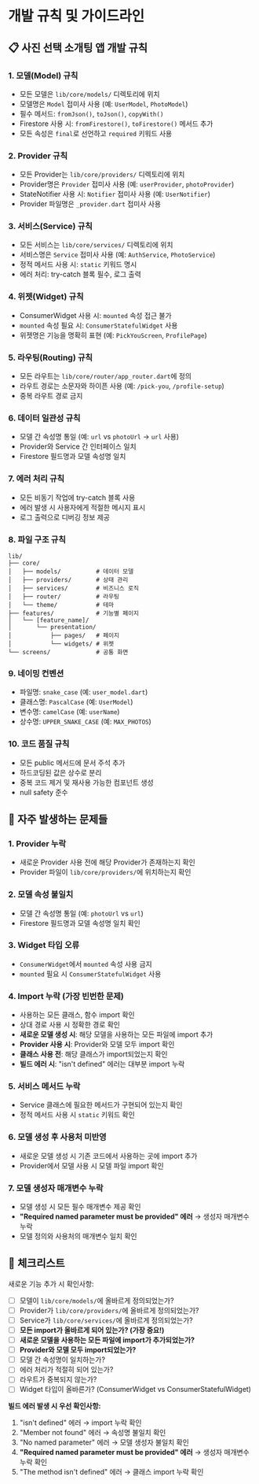 # 개발 규칙 및 가이드라인

## 📋 **사진 선택 소개팅 앱 개발 규칙**

### 1. **모델(Model) 규칙**
- 모든 모델은 `lib/core/models/` 디렉토리에 위치
- 모델명은 `Model` 접미사 사용 (예: `UserModel`, `PhotoModel`)
- 필수 메서드: `fromJson()`, `toJson()`, `copyWith()`
- Firestore 사용 시: `fromFirestore()`, `toFirestore()` 메서드 추가
- 모든 속성은 `final`로 선언하고 `required` 키워드 사용

### 2. **Provider 규칙**
- 모든 Provider는 `lib/core/providers/` 디렉토리에 위치
- Provider명은 `Provider` 접미사 사용 (예: `userProvider`, `photoProvider`)
- StateNotifier 사용 시: `Notifier` 접미사 사용 (예: `UserNotifier`)
- Provider 파일명은 `_provider.dart` 접미사 사용

### 3. **서비스(Service) 규칙**
- 모든 서비스는 `lib/core/services/` 디렉토리에 위치
- 서비스명은 `Service` 접미사 사용 (예: `AuthService`, `PhotoService`)
- 정적 메서드 사용 시: `static` 키워드 명시
- 에러 처리: try-catch 블록 필수, 로그 출력

### 4. **위젯(Widget) 규칙**
- ConsumerWidget 사용 시: `mounted` 속성 접근 불가
- `mounted` 속성 필요 시: `ConsumerStatefulWidget` 사용
- 위젯명은 기능을 명확히 표현 (예: `PickYouScreen`, `ProfilePage`)

### 5. **라우팅(Routing) 규칙**
- 모든 라우트는 `lib/core/router/app_router.dart`에 정의
- 라우트 경로는 소문자와 하이픈 사용 (예: `/pick-you`, `/profile-setup`)
- 중복 라우트 경로 금지

### 6. **데이터 일관성 규칙**
- 모델 간 속성명 통일 (예: `url` vs `photoUrl` → `url` 사용)
- Provider와 Service 간 인터페이스 일치
- Firestore 필드명과 모델 속성명 일치

### 7. **에러 처리 규칙**
- 모든 비동기 작업에 try-catch 블록 사용
- 에러 발생 시 사용자에게 적절한 메시지 표시
- 로그 출력으로 디버깅 정보 제공

### 8. **파일 구조 규칙**
```
lib/
├── core/
│   ├── models/          # 데이터 모델
│   ├── providers/       # 상태 관리
│   ├── services/        # 비즈니스 로직
│   ├── router/          # 라우팅
│   └── theme/           # 테마
├── features/            # 기능별 페이지
│   └── [feature_name]/
│       └── presentation/
│           ├── pages/   # 페이지
│           └── widgets/ # 위젯
└── screens/             # 공통 화면
```

### 9. **네이밍 컨벤션**
- 파일명: `snake_case` (예: `user_model.dart`)
- 클래스명: `PascalCase` (예: `UserModel`)
- 변수명: `camelCase` (예: `userName`)
- 상수명: `UPPER_SNAKE_CASE` (예: `MAX_PHOTOS`)

### 10. **코드 품질 규칙**
- 모든 public 메서드에 문서 주석 추가
- 하드코딩된 값은 상수로 분리
- 중복 코드 제거 및 재사용 가능한 컴포넌트 생성
- null safety 준수

## 🚨 **자주 발생하는 문제들**

### 1. **Provider 누락**
- 새로운 Provider 사용 전에 해당 Provider가 존재하는지 확인
- Provider 파일이 `lib/core/providers/`에 위치하는지 확인

### 2. **모델 속성 불일치**
- 모델 간 속성명 통일 (예: `photoUrl` vs `url`)
- Firestore 필드명과 모델 속성명 일치 확인

### 3. **Widget 타입 오류**
- `ConsumerWidget`에서 `mounted` 속성 사용 금지
- `mounted` 필요 시 `ConsumerStatefulWidget` 사용

### 4. **Import 누락 (가장 빈번한 문제)**
- 사용하는 모든 클래스, 함수 import 확인
- 상대 경로 사용 시 정확한 경로 확인
- **새로운 모델 생성 시**: 해당 모델을 사용하는 모든 파일에 import 추가
- **Provider 사용 시**: Provider와 모델 모두 import 확인
- **클래스 사용 전**: 해당 클래스가 import되었는지 확인
- **빌드 에러 시**: "isn't defined" 에러는 대부분 import 누락

### 5. **서비스 메서드 누락**
- Service 클래스에 필요한 메서드가 구현되어 있는지 확인
- 정적 메서드 사용 시 `static` 키워드 확인

### 6. **모델 생성 후 사용처 미반영**
- 새로운 모델 생성 시 기존 코드에서 사용하는 곳에 import 추가
- Provider에서 모델 사용 시 모델 파일 import 확인

### 7. **모델 생성자 매개변수 누락**
- 모델 생성 시 모든 필수 매개변수 제공 확인
- **"Required named parameter must be provided" 에러** → 생성자 매개변수 누락
- 모델 정의와 사용처의 매개변수 일치 확인

## 📝 **체크리스트**

새로운 기능 추가 시 확인사항:
- [ ] 모델이 `lib/core/models/`에 올바르게 정의되었는가?
- [ ] Provider가 `lib/core/providers/`에 올바르게 정의되었는가?
- [ ] Service가 `lib/core/services/`에 올바르게 정의되었는가?
- [ ] **모든 import가 올바르게 되어 있는가? (가장 중요!)**
- [ ] **새로운 모델을 사용하는 모든 파일에 import가 추가되었는가?**
- [ ] **Provider와 모델 모두 import되었는가?**
- [ ] 모델 간 속성명이 일치하는가?
- [ ] 에러 처리가 적절히 되어 있는가?
- [ ] 라우트가 중복되지 않는가?
- [ ] Widget 타입이 올바른가? (ConsumerWidget vs ConsumerStatefulWidget)

**빌드 에러 발생 시 우선 확인사항:**
1. "isn't defined" 에러 → import 누락 확인
2. "Member not found" 에러 → 속성명 불일치 확인
3. "No named parameter" 에러 → 모델 생성자 불일치 확인
4. **"Required named parameter must be provided" 에러** → 생성자 매개변수 누락 확인
5. "The method isn't defined" 에러 → 클래스 import 누락 확인
